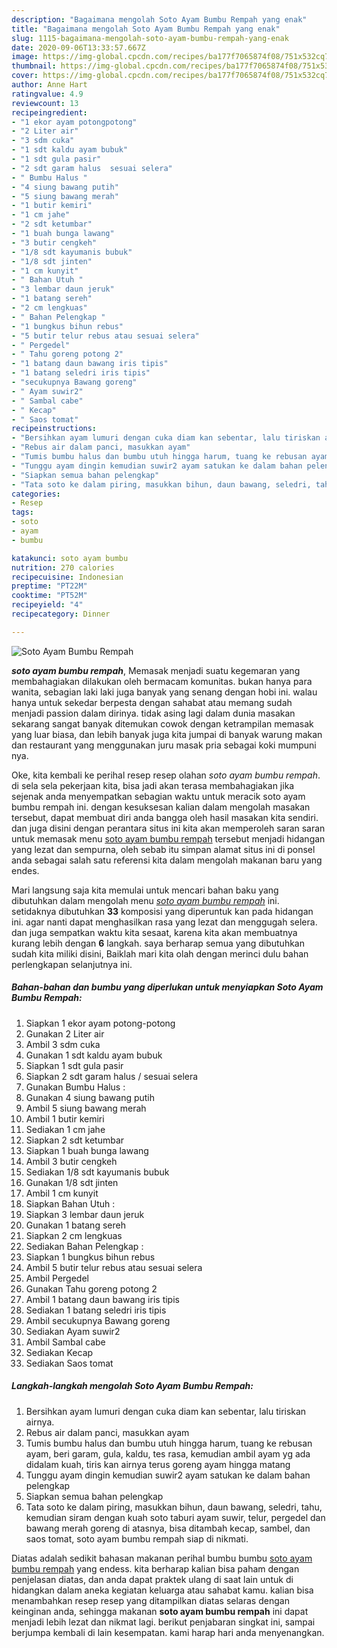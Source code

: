 ```yaml
---
description: "Bagaimana mengolah Soto Ayam Bumbu Rempah yang enak"
title: "Bagaimana mengolah Soto Ayam Bumbu Rempah yang enak"
slug: 1115-bagaimana-mengolah-soto-ayam-bumbu-rempah-yang-enak
date: 2020-09-06T13:33:57.667Z
image: https://img-global.cpcdn.com/recipes/ba177f7065874f08/751x532cq70/soto-ayam-bumbu-rempah-foto-resep-utama.jpg
thumbnail: https://img-global.cpcdn.com/recipes/ba177f7065874f08/751x532cq70/soto-ayam-bumbu-rempah-foto-resep-utama.jpg
cover: https://img-global.cpcdn.com/recipes/ba177f7065874f08/751x532cq70/soto-ayam-bumbu-rempah-foto-resep-utama.jpg
author: Anne Hart
ratingvalue: 4.9
reviewcount: 13
recipeingredient:
- "1 ekor ayam potongpotong"
- "2 Liter air"
- "3 sdm cuka"
- "1 sdt kaldu ayam bubuk"
- "1 sdt gula pasir"
- "2 sdt garam halus  sesuai selera"
- " Bumbu Halus "
- "4 siung bawang putih"
- "5 siung bawang merah"
- "1 butir kemiri"
- "1 cm jahe"
- "2 sdt ketumbar"
- "1 buah bunga lawang"
- "3 butir cengkeh"
- "1/8 sdt kayumanis bubuk"
- "1/8 sdt jinten"
- "1 cm kunyit"
- " Bahan Utuh "
- "3 lembar daun jeruk"
- "1 batang sereh"
- "2 cm lengkuas"
- " Bahan Pelengkap "
- "1 bungkus bihun rebus"
- "5 butir telur rebus atau sesuai selera"
- " Pergedel"
- " Tahu goreng potong 2"
- "1 batang daun bawang iris tipis"
- "1 batang seledri iris tipis"
- "secukupnya Bawang goreng"
- " Ayam suwir2"
- " Sambal cabe"
- " Kecap"
- " Saos tomat"
recipeinstructions:
- "Bersihkan ayam lumuri dengan cuka diam kan sebentar, lalu tiriskan airnya."
- "Rebus air dalam panci, masukkan ayam"
- "Tumis bumbu halus dan bumbu utuh hingga harum, tuang ke rebusan ayam, beri garam, gula, kaldu, tes rasa, kemudian ambil ayam yg ada didalam kuah, tiris kan airnya terus goreng ayam hingga matang"
- "Tunggu ayam dingin kemudian suwir2 ayam satukan ke dalam bahan pelengkap"
- "Siapkan semua bahan pelengkap"
- "Tata soto ke dalam piring, masukkan bihun, daun bawang, seledri, tahu, kemudian siram dengan kuah soto taburi ayam suwir, telur, pergedel dan bawang merah goreng di atasnya, bisa ditambah kecap, sambel, dan saos tomat, soto ayam bumbu rempah siap di nikmati."
categories:
- Resep
tags:
- soto
- ayam
- bumbu

katakunci: soto ayam bumbu 
nutrition: 270 calories
recipecuisine: Indonesian
preptime: "PT22M"
cooktime: "PT52M"
recipeyield: "4"
recipecategory: Dinner

---
```



![Soto Ayam Bumbu Rempah](https://img-global.cpcdn.com/recipes/ba177f7065874f08/751x532cq70/soto-ayam-bumbu-rempah-foto-resep-utama.jpg)

<b><i>soto ayam bumbu rempah</i></b>, Memasak menjadi suatu kegemaran yang membahagiakan dilakukan oleh bermacam komunitas. bukan hanya para wanita, sebagian laki laki juga banyak yang senang dengan hobi ini. walau hanya untuk sekedar berpesta dengan sahabat atau memang sudah menjadi passion dalam dirinya. tidak asing lagi dalam dunia masakan sekarang sangat banyak ditemukan cowok dengan ketrampilan memasak yang luar biasa, dan lebih banyak juga kita jumpai di banyak warung makan dan restaurant yang menggunakan juru masak pria sebagai koki mumpuni nya.

Oke, kita kembali ke perihal resep resep olahan <i>soto ayam bumbu rempah</i>. di sela sela pekerjaan kita, bisa jadi akan terasa membahagiakan jika sejenak anda menyempatkan sebagian waktu untuk meracik soto ayam bumbu rempah ini. dengan kesuksesan kalian dalam mengolah masakan tersebut, dapat membuat diri anda bangga oleh hasil masakan kita sendiri. dan juga disini dengan perantara situs ini kita akan memperoleh saran saran untuk memasak menu <u>soto ayam bumbu rempah</u> tersebut menjadi hidangan yang lezat dan sempurna, oleh sebab itu simpan alamat situs ini di ponsel anda sebagai salah satu referensi kita dalam mengolah makanan baru yang endes.




Mari langsung saja kita memulai untuk mencari bahan baku yang dibutuhkan dalam mengolah menu <u><i>soto ayam bumbu rempah</i></u> ini. setidaknya dibutuhkan <b>33</b> komposisi yang diperuntuk kan pada hidangan ini. agar nanti dapat menghasilkan rasa yang lezat dan menggugah selera. dan juga sempatkan waktu kita sesaat, karena kita akan membuatnya kurang lebih dengan <b>6</b> langkah. saya berharap semua yang dibutuhkan sudah kita miliki disini, Baiklah mari kita olah dengan merinci dulu bahan perlengkapan selanjutnya ini.

<!--inarticleads1-->

##### Bahan-bahan dan bumbu yang diperlukan untuk menyiapkan Soto Ayam Bumbu Rempah:

1. Siapkan 1 ekor ayam potong-potong
1. Gunakan 2 Liter air
1. Ambil 3 sdm cuka
1. Gunakan 1 sdt kaldu ayam bubuk
1. Siapkan 1 sdt gula pasir
1. Siapkan 2 sdt garam halus / sesuai selera
1. Gunakan  Bumbu Halus :
1. Gunakan 4 siung bawang putih
1. Ambil 5 siung bawang merah
1. Ambil 1 butir kemiri
1. Sediakan 1 cm jahe
1. Siapkan 2 sdt ketumbar
1. Siapkan 1 buah bunga lawang
1. Ambil 3 butir cengkeh
1. Sediakan 1/8 sdt kayumanis bubuk
1. Gunakan 1/8 sdt jinten
1. Ambil 1 cm kunyit
1. Siapkan  Bahan Utuh :
1. Siapkan 3 lembar daun jeruk
1. Gunakan 1 batang sereh
1. Siapkan 2 cm lengkuas
1. Sediakan  Bahan Pelengkap :
1. Siapkan 1 bungkus bihun rebus
1. Ambil 5 butir telur rebus atau sesuai selera
1. Ambil  Pergedel
1. Gunakan  Tahu goreng potong 2
1. Ambil 1 batang daun bawang iris tipis
1. Sediakan 1 batang seledri iris tipis
1. Ambil secukupnya Bawang goreng
1. Sediakan  Ayam suwir2
1. Ambil  Sambal cabe
1. Sediakan  Kecap
1. Sediakan  Saos tomat




<!--inarticleads2-->

##### Langkah-langkah mengolah Soto Ayam Bumbu Rempah:

1. Bersihkan ayam lumuri dengan cuka diam kan sebentar, lalu tiriskan airnya.
1. Rebus air dalam panci, masukkan ayam
1. Tumis bumbu halus dan bumbu utuh hingga harum, tuang ke rebusan ayam, beri garam, gula, kaldu, tes rasa, kemudian ambil ayam yg ada didalam kuah, tiris kan airnya terus goreng ayam hingga matang
1. Tunggu ayam dingin kemudian suwir2 ayam satukan ke dalam bahan pelengkap
1. Siapkan semua bahan pelengkap
1. Tata soto ke dalam piring, masukkan bihun, daun bawang, seledri, tahu, kemudian siram dengan kuah soto taburi ayam suwir, telur, pergedel dan bawang merah goreng di atasnya, bisa ditambah kecap, sambel, dan saos tomat, soto ayam bumbu rempah siap di nikmati.




Diatas adalah sedikit bahasan makanan perihal bumbu bumbu <u>soto ayam bumbu rempah</u> yang endess. kita berharap kalian bisa paham dengan penjelasan diatas, dan anda dapat praktek ulang di saat lain untuk di hidangkan dalam aneka kegiatan keluarga atau sahabat kamu. kalian bisa menambahkan resep resep yang ditampilkan diatas selaras dengan keinginan anda, sehingga makanan <b>soto ayam bumbu rempah</b> ini dapat menjadi lebih lezat dan nikmat lagi. berikut penjabaran singkat ini, sampai berjumpa kembali di lain kesempatan. kami harap hari anda menyenangkan.
